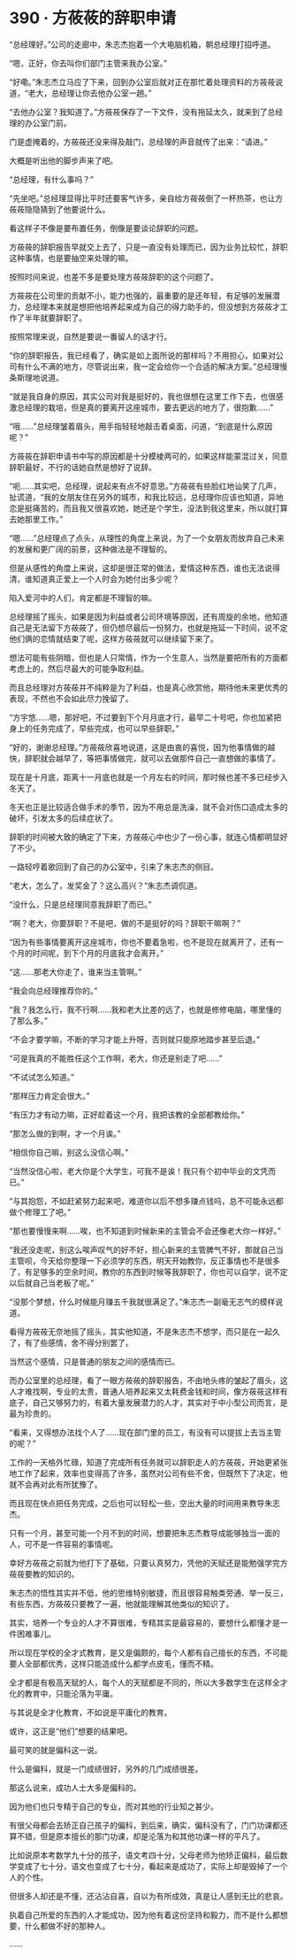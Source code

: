 <link rel="stylesheet" href="../styles/text.css"/>
<h1>390 · 方莜莜的辞职申请</h1>

“总经理好。”公司的走廊中，朱志杰抱着一个大电脑机箱，朝总经理打招呼道。

“嗯，正好，你去叫你们部门主管来我办公室。”

“好嘞。”朱志杰立马应了下来，回到办公室后就对正在那忙着处理资料的方莜莜说道，“老大，总经理让你去他办公室一趟。”

“去他办公室？我知道了。”方莜莜保存了一下文件，没有拖延太久，就来到了总经理的办公室门前。

门是虚掩着的，方莜莜还没来得及敲门，总经理的声音就传了出来：“请进。”

大概是听出他的脚步声来了吧。

“总经理，有什么事吗？”

“先坐吧。”总经理显得比平时还要客气许多，亲自给方莜莜倒了一杯热茶，也让方莜莜隐隐猜到了他要说什么。

看这样子不像是要布置任务，倒像是要谈论辞职的问题。

方莜莜的辞职报告早就交上去了，只是一直没有处理而已，因为业务比较忙，辞职这种事情，也是要抽空来处理的嘛。

按照时间来说，也差不多是要处理方莜莜辞职的这个问题了。

方莜莜在公司里的贡献不小，能力也强的，最重要的是还年轻，有足够的发展潜力，总经理本来就是想把他培养起来成为自己的得力助手的，但没想到方莜莜才工作了半年就要辞职了。

按照常理来说，自然是要说一番留人的话才行。

“你的辞职报告，我已经看了，确实是如上面所说的那样吗？不用担心，如果对公司有什么不满的地方，尽管说出来，我一定会给你一个合适的解决方案。”总经理慢条斯理地说道。

“就是我自身的原因，其实公司对我是挺好的，我也很想在这里工作下去，也很感激总经理的栽培，但是真的要离开这座城市，要去更远的地方了，很抱歉……”

“哦……”总经理皱着眉头，用手指轻轻地敲击着桌面，问道，“到底是什么原因呢？”

方莜莜在辞职申请书中写的原因都是十分模棱两可的，如果这样能蒙混过关，同意辞职最好，不行的话她自然是想好了说辞。

“呃……其实吧，总经理，说起来有点不好意思。”方莜莜有些脸红地讪笑了几声，扯谎道，“我的女朋友住在另外的城市，和我比较远，总经理你应该也知道，异地恋是挺痛苦的，而且我又很喜欢她，她还是个学生，没法到我这里来，所以就打算去她那里工作。”

“嗯……”总经理点了点头，从理性的角度上来说，为了一个女朋友而放弃自己未来的发展和更广阔的前景，这种做法是不理智的。

但是从感性的角度上来说，这却是很正常的做法，爱情这种东西，谁也无法说得清，谁知道真正爱上一个人时会为她付出多少呢？

陷入爱河中的人们，肯定都是不理智的嘛。

总经理摇了摇头，如果是因为利益或者公司环境等原因，还有周旋的余地，他知道自己是无法留下方莜莜了，但仍想尽最后一份努力，也就是拖延一下时间，说不定他们俩的恋情就结束了呢，这样方莜莜就可以继续留下来了。

想法可能有些阴暗，但也是人只常情，作为一个生意人，当然是要把所有的方面都考虑上的，然后尽最大的可能争取利益。

而且总经理对方莜莜并不纯粹是为了利益，也是真心欣赏他，期待他未来更优秀的表现，不然也不会如此尽力挽留了。

“方宇悠……嗯，那好吧，不过要到下个月月底才行，最早二十号吧，你也加紧把身上的任务完成了，早些完成，也可以早些辞职。”

“好的，谢谢总经理。”方莜莜欣喜地说道，这是由衷的喜悦，因为他事情做的越快，辞职就会越早了，等把事情做完，就可以去做那件自己一直想做的事情了。

现在是十月底，距离十一月底也就是一个月左右的时间，那时候也差不多已经步入冬天了。

冬天也正是比较适合做手术的季节，因为不用总是洗澡，就不会对伤口造成太多的破坏，引发太多的后续症状了。

辞职的时间被大致的确定了下来，方莜莜心中也少了一份心事，就连心情都明显好了不少。

一路轻哼着歌回到了自己的办公室中，引来了朱志杰的侧目。

“老大，怎么了，发奖金了？这么高兴？”朱志杰调侃道。

“没什么，只是总经理同意我辞职了而已。”

“啊？老大，你要辞职？不是吧，做的不是挺好的吗？辞职干嘛啊？”

“因为有些事情要离开这座城市，你也不要着急啦，也不是现在就离开了，还有一个月的时间呢，到下个月的月底我才会离开。”

“这……那老大你走了，谁来当主管啊。”

“我会向总经理推荐你的。”

“我？我怎么行，我不行啊……我和老大比差的远了，也就是修修电脑，哪里懂的了那么多。”

“不会才要学嘛，不断的学习才能上升呀，否则就只能原地踏步甚至后退。”

“可是我真的不能胜任这个工作啊，老大，你还是别走了吧……”

“不试试怎么知道。”

“那样压力肯定会很大。”

“有压力才有动力嘛，正好趁着这一个月，我把该教的全部都教给你。”

“那怎么做的到啊，才一个月诶。”

“相信你自己嘛，别这么没信心啊。”

“当然没信心啦，老大你是个大学生，可我不是诶！我只有个初中毕业的文凭而已。”

“与其抱怨，不如赶紧努力起来吧，难道你以后不想多赚点钱吗，总不可能永远都做个修理工了吧。”

“那也要慢慢来啊……唉，也不知道到时候新来的主管会不会还像老大你一样好。”

“我还没走呢，别这么唉声叹气的好不好，担心新来的主管脾气不好，那就自己当主管呗，今天给你整理一下必须学的东西，明天开始教你，反正事情也不是很多了，有足够多的空余时间，教你的东西到时候等我辞职了，你也可以自学，说不定以后就自己当老板了呢。”

“没那个梦想，什么时候能月赚五千我就很满足了。”朱志杰一副毫无志气的模样说道。

看得方莜莜无奈地摇了摇头，其实他知道，不是朱志杰不想学，而只是在一起久了，有了些感情，舍不得分别罢了。

当然这个感情，只是普通的朋友之间的感情而已。

而办公室里的总经理，看了一眼方莜莜的辞职报告，不由地头疼的皱起了眉头，这人才难找啊，专业的太贵，普通人培养起来又太耗费金钱和时间，像方莜莜这样有底子，自己又够努力的，有着大量发展潜力的人才，其实对于中小型公司而言，是最为珍贵的。

“看来，又得想办法找个人了……现在部门里的员工，有没有可以提拔上去当主管的呢？”

工作的一天格外忙碌，知道了完成所有任务就可以辞职走人的方莜莜，开始更紧张地工作了起来，效率也变得高了许多，虽然对公司有些不舍，但既然下了决定，他就不会再对此有所犹豫了。

而且现在快点把任务完成，之后也可以轻松一些，空出大量的时间用来教导朱志杰。

只有一个月，甚至可能一个月不到的时间，想要把朱志杰教导成能够独当一面的人，可不是一件容易的事情呢。

幸好方莜莜之前就为他打下了基础，只要认真努力，凭他的天赋还是能勉强学完方莜莜要教的知识的。

朱志杰的悟性其实并不低，他的思维特别敏捷，而且很容易触类旁通、举一反三，有些东西，方莜莜只要教了一遍，他就能理解其他类似的知识了。

其实，培养一个专业的人才不算很难，专精其实是最容易的，要想什么都懂才是一件困难事儿。

所以现在学校的全才式教育，是又是偏颇的，每个人都有自己擅长的东西，不可能要人全部都优秀，这样只能造成什么都学点皮毛，懂而不精。

全才都是有极高天赋的人，每个人的天赋都是不同的，所以大多数学生在这样全才化的教育中，只能沦落为平庸。

与其说是全才化教育，不如说是平庸化的教育。

或许，这正是“他们”想要的结果吧。

最可笑的就是偏科这一说。

什么是偏科，就是一门成绩很好，另外的几门成绩很差。

那这么说来，成功人士大多是偏科的。

因为他们也只专精于自己的专业，而对其他的行业知之甚少。

有很父母都会去矫正自己孩子的偏科，到后来，确实，偏科没有了，门门功课都还算不错，但是原本擅长的那门功课，却是沦落为和其他功课一样的平凡了。

比如说原本考数学九十分的孩子，语文考四十分，父母老师为他矫正偏科，最后数学变成了七十分，语文也变成了七十分，看起来是成功了，实际上却是毁掉了一个人的个性。

但很多人却还是不懂，还沾沾自喜，自以为有所成效，真是让人感到无比的悲哀。

执着自己所爱的东西的人才能成功，因为他有着这份坚持和毅力，而不是什么都想要，什么都做不好的那种人。

……

